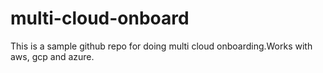# multi-cloud-onboard
This is a sample github repo for doing multi cloud onboarding.Works with aws, gcp and azure.
